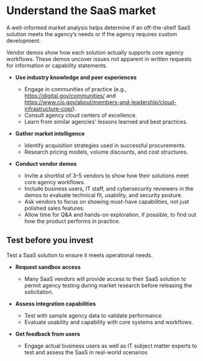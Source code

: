 # Understand the SaaS market 
A well-informed market analysis helps determine if an off-the-shelf SaaS solution meets the agency’s needs or if the agency requires custom development.

Vendor demos show how each solution actually supports core agency workflows. These demos uncover issues not apparent in written requests for information or capability statements.

- **Use industry knowledge and peer experiences**
  - Engage in communities of practice (e.g., https://digital.gov/communities/ and https://www.cio.gov/about/members-and-leadership/cloud-infrastructure-cop/).
  - Consult agency cloud centers of excellence.
  - Learn from similar agencies' lessons learned and best practices.

- **Gather market intelligence**
  - Identify acquisition strategies used in successful procurements.
  - Research pricing models, volume discounts, and cost structures.

- **Conduct vendor demos**
  - Invite a shortlist of 3–5 vendors to show how their solutions meet core agency workflows. 
  - Include business users, IT staff, and cybersecurity reviewers in the demos to evaluate technical fit, usability, and security posture.
  - Ask vendors to focus on showing must-have capabilities, not just polished sales features.
  - Allow time for Q&A and hands-on exploration, if possible, to find out how the product performs in practice.
    
## Test before you invest
Test a SaaS solution to ensure it meets operational needs.

- **Request sandbox access**
  - Many SaaS vendors will provide access to their SaaS solution to permit agency testing during market research before releasing the solicitation.
    
- **Assess integration capabilities**
  - Test with sample agency data to validate performance.
  - Evaluate usability and capability with core systems and workflows.

- **Get feedback from users**
  - Engage actual business users as well as IT subject matter experts to test and assess the SaaS in real-world scenarios
